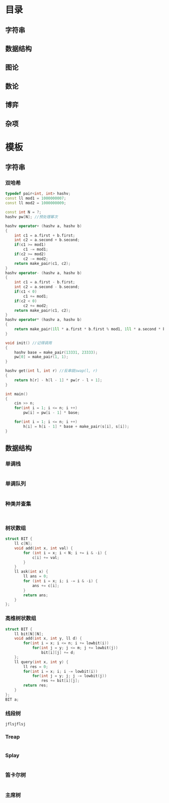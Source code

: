 # 目录

## 字符串





## 数据结构







## 图论







## 数论







## 博弈







## 杂项







# 模板

## 字符串

### 双哈希

```cpp
typedef pair<int, int> hashv;
const ll mod1 = 1000000007;
const ll mod2 = 1000000009;

const int N = ?;
hashv pw[N]; //预处理幂次

hashv operator+ (hashv a, hashv b)
{
    int c1 = a.first + b.first;
    int c2 = a.second + b.second;
    if(c1 >= mod1)
        c1 -= mod1;
    if(c2 >= mod2)
        c2 -= mod2;
    return make_pair(c1, c2);
}
hashv operator- (hashv a, hashv b)
{
    int c1 = a.first - b.first;
    int c2 = a.second - b.second;
    if(c1 < 0)
        c1 += mod1;
    if(c2 < 0)
        c2 += mod2;
    return make_pair(c1, c2);
}
hashv operator* (hashv a, hashv b)
{
    return make_pair(1ll * a.first * b.first % mod1, 1ll * a.second * b.second % mod2);
}

void init() //记得调用
{
    hashv base = make_pair(13331, 23333); 
    pw[0] = make_pair(1, 1);   
}

hashv get(int l, int r) //反串就swap(l, r)
{
    return h[r] - h[l - 1] * pw[r - l + 1];
}

int main()
{
    cin >> n;
    for(int i = 1; i <= n; i ++)
        pw[i] = pw[i - 1] * base;

    for(int i = 1; i <= n; i ++)
        h[i] = h[i - 1] * base + make_pair(s[i], s[i]);
}
```









## 数据结构

###  单调栈

```

```



### 单调队列

```

```



### 种类并查集

```


```





### 树状数组

```cpp
struct BIT {
    ll c[N];
    void add(int x, int val) {
        for (int i = x; i < N; i += i & -i) {
            c[i] += val;
        }
    }
    ll ask(int x) {
        ll ans = 0;
        for (int i = x; i; i -= i & -i) {
            ans += c[i];
        }
        return ans;
    }
};
```



### 高维树状数组

```cpp
struct BIT {
    ll bit[N][N];
    void add(int x, int y, ll d) {
        for(int i = x; i <= n; i += lowbit(i))
            for(int j = y; j <= m; j += lowbit(j))
                bit[i][j] += d;
    };
    ll query(int x, int y) {
        ll res = 0;
        for(int i = x; i; i -= lowbit(i))
            for(int j = y; j; j -= lowbit(j))
                res += bit[i][j];
        return res;
    }
};
BIT a;
```





### 线段树

```
jflsjflsj
```





### Treap

```

```





### Splay

```

```





### 笛卡尔树

```

```





### 主席树

```

```
